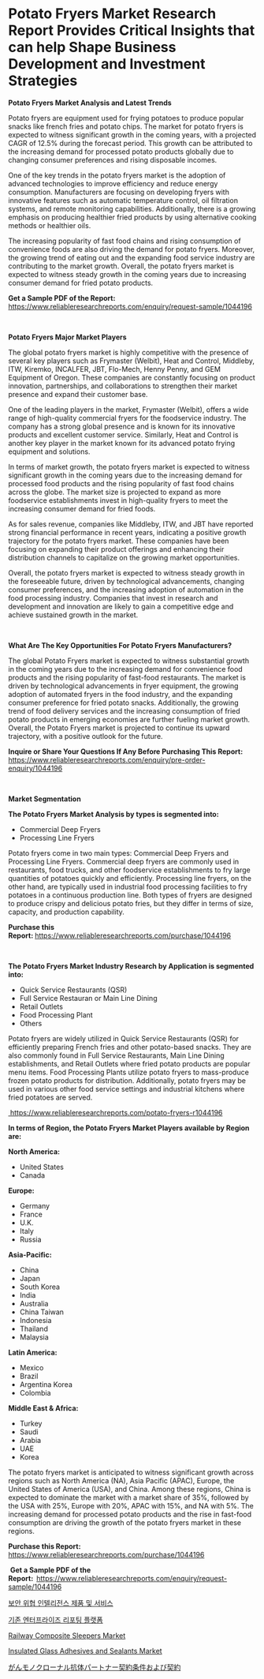 <p><h1>Potato Fryers Market Research Report Provides Critical Insights that can help Shape Business Development and Investment Strategies</h1></p><p><strong>Potato Fryers Market Analysis and Latest Trends</strong></p>
<p><p>Potato fryers are equipment used for frying potatoes to produce popular snacks like french fries and potato chips. The market for potato fryers is expected to witness significant growth in the coming years, with a projected CAGR of 12.5% during the forecast period. This growth can be attributed to the increasing demand for processed potato products globally due to changing consumer preferences and rising disposable incomes.</p><p>One of the key trends in the potato fryers market is the adoption of advanced technologies to improve efficiency and reduce energy consumption. Manufacturers are focusing on developing fryers with innovative features such as automatic temperature control, oil filtration systems, and remote monitoring capabilities. Additionally, there is a growing emphasis on producing healthier fried products by using alternative cooking methods or healthier oils.</p><p>The increasing popularity of fast food chains and rising consumption of convenience foods are also driving the demand for potato fryers. Moreover, the growing trend of eating out and the expanding food service industry are contributing to the market growth. Overall, the potato fryers market is expected to witness steady growth in the coming years due to increasing consumer demand for fried potato products.</p></p>
<p><strong>Get a Sample PDF of the Report:&nbsp;</strong> <a href="https://www.reliableresearchreports.com/enquiry/request-sample/1044196">https://www.reliableresearchreports.com/enquiry/request-sample/1044196</a></p>
<p>&nbsp;</p>
<p><strong>Potato Fryers Major Market Players</strong></p>
<p><p>The global potato fryers market is highly competitive with the presence of several key players such as Frymaster (Welbit), Heat and Control, Middleby, ITW, Kiremko, INCALFER, JBT, Flo-Mech, Henny Penny, and GEM Equipment of Oregon. These companies are constantly focusing on product innovation, partnerships, and collaborations to strengthen their market presence and expand their customer base.</p><p>One of the leading players in the market, Frymaster (Welbit), offers a wide range of high-quality commercial fryers for the foodservice industry. The company has a strong global presence and is known for its innovative products and excellent customer service. Similarly, Heat and Control is another key player in the market known for its advanced potato frying equipment and solutions.</p><p>In terms of market growth, the potato fryers market is expected to witness significant growth in the coming years due to the increasing demand for processed food products and the rising popularity of fast food chains across the globe. The market size is projected to expand as more foodservice establishments invest in high-quality fryers to meet the increasing consumer demand for fried foods.</p><p>As for sales revenue, companies like Middleby, ITW, and JBT have reported strong financial performance in recent years, indicating a positive growth trajectory for the potato fryers market. These companies have been focusing on expanding their product offerings and enhancing their distribution channels to capitalize on the growing market opportunities.</p><p>Overall, the potato fryers market is expected to witness steady growth in the foreseeable future, driven by technological advancements, changing consumer preferences, and the increasing adoption of automation in the food processing industry. Companies that invest in research and development and innovation are likely to gain a competitive edge and achieve sustained growth in the market.</p></p>
<p>&nbsp;</p>
<p><strong>What Are The Key Opportunities For Potato Fryers Manufacturers?</strong></p>
<p><p>The global Potato Fryers market is expected to witness substantial growth in the coming years due to the increasing demand for convenience food products and the rising popularity of fast-food restaurants. The market is driven by technological advancements in fryer equipment, the growing adoption of automated fryers in the food industry, and the expanding consumer preference for fried potato snacks. Additionally, the growing trend of food delivery services and the increasing consumption of fried potato products in emerging economies are further fueling market growth. Overall, the Potato Fryers market is projected to continue its upward trajectory, with a positive outlook for the future.</p></p>
<p><strong>Inquire or Share Your Questions If Any Before Purchasing This Report:</strong> <a href="https://www.reliableresearchreports.com/enquiry/pre-order-enquiry/1044196">https://www.reliableresearchreports.com/enquiry/pre-order-enquiry/1044196</a></p>
<p>&nbsp;</p>
<p><strong>Market Segmentation</strong></p>
<p><strong>The Potato Fryers Market Analysis by types is segmented into:</strong></p>
<p><ul><li>Commercial Deep Fryers</li><li>Processing Line Fryers</li></ul></p>
<p><p>Potato fryers come in two main types: Commercial Deep Fryers and Processing Line Fryers. Commercial deep fryers are commonly used in restaurants, food trucks, and other foodservice establishments to fry large quantities of potatoes quickly and efficiently. Processing line fryers, on the other hand, are typically used in industrial food processing facilities to fry potatoes in a continuous production line. Both types of fryers are designed to produce crispy and delicious potato fries, but they differ in terms of size, capacity, and production capability.</p></p>
<p><strong>Purchase this Report:&nbsp;</strong><a href="https://www.reliableresearchreports.com/purchase/1044196">https://www.reliableresearchreports.com/purchase/1044196</a></p>
<p>&nbsp;</p>
<p><strong>The Potato Fryers Market Industry Research by Application is segmented into:</strong></p>
<p><ul><li>Quick Service Restaurants (QSR)</li><li>Full Service Restauran or Main Line Dining</li><li>Retail Outlets</li><li>Food Processing Plant</li><li>Others</li></ul></p>
<p><p>Potato fryers are widely utilized in Quick Service Restaurants (QSR) for efficiently preparing French fries and other potato-based snacks. They are also commonly found in Full Service Restaurants, Main Line Dining establishments, and Retail Outlets where fried potato products are popular menu items. Food Processing Plants utilize potato fryers to mass-produce frozen potato products for distribution. Additionally, potato fryers may be used in various other food service settings and industrial kitchens where fried potatoes are served.</p></p>
<p><a href="https://www.reliableresearchreports.com/potato-fryers-r1044196">&nbsp;https://www.reliableresearchreports.com/potato-fryers-r1044196</a></p>
<p><strong>In terms of Region, the Potato Fryers Market Players available by Region are:</strong></p>
<p>
    <p> <strong> North America: </strong>
        <ul>
            <li>United States</li>
            <li>Canada</li>
        </ul>
        </p> 
    <p> <strong> Europe: </strong>
        <ul>
            <li>Germany</li>
            <li>France</li>
            <li>U.K.</li>
            <li>Italy</li>
            <li>Russia</li>
        </ul>
        </p> 
    <p> <strong> Asia-Pacific: </strong>
        <ul>
            <li>China</li>
            <li>Japan</li>
            <li>South Korea</li>
            <li>India</li>
            <li>Australia</li>
            <li>China Taiwan</li>
            <li>Indonesia</li>
            <li>Thailand</li>
            <li>Malaysia</li>
        </ul>
        </p> 
    <p> <strong> Latin America: </strong>
        <ul>
            <li>Mexico</li>
            <li>Brazil</li>
            <li>Argentina Korea</li>
            <li>Colombia</li>
        </ul>
        </p> 
    <p> <strong> Middle East & Africa: </strong>
        <ul>
            <li>Turkey</li>
            <li>Saudi</li>
            <li>Arabia</li>
            <li>UAE</li>
            <li>Korea</li>
        </ul>
    </p>
    </p>
<p><p>The potato fryers market is anticipated to witness significant growth across regions such as North America (NA), Asia Pacific (APAC), Europe, the United States of America (USA), and China. Among these regions, China is expected to dominate the market with a market share of 35%, followed by the USA with 25%, Europe with 20%, APAC with 15%, and NA with 5%. The increasing demand for processed potato products and the rise in fast-food consumption are driving the growth of the potato fryers market in these regions.</p></p>
<p><strong>Purchase this Report: </strong><a href="https://www.reliableresearchreports.com/purchase/1044196">https://www.reliableresearchreports.com/purchase/1044196</a></p>
<p>&nbsp;<strong>Get a Sample PDF of the Report:&nbsp;&nbsp;</strong><a href="https://www.reliableresearchreports.com/enquiry/request-sample/1044196">https://www.reliableresearchreports.com/enquiry/request-sample/1044196</a></p>
<p><strong></strong></p>
<p><p><a href="https://github.com/tasfiyaj85/Market-Research-Report-List-1/blob/main/2113685147758.md">보안 위협 인텔리전스 제품 및 서비스</a></p><p><a href="https://github.com/AlbertotDouglas44367/Market-Research-Report-List-2/blob/main/6780479147759.md">기존 엔터프라이즈 리포팅 플랫폼</a></p><p><a href="https://github.com/BryceTownsendr/Market-Research-Report-List-5/blob/main/railway-composite-sleepers-market.md">Railway Composite Sleepers Market</a></p><p><a href="https://github.com/mahnoor2003/Market-Research-Report-List-5/blob/main/insulated-glass-adhesives-and-sealants-market.md">Insulated Glass Adhesives and Sealants Market</a></p><p><a href="https://github.com/AriMuller2009/Market-Research-Report-List-2/blob/main/3191703139844.md">がんモノクローナル抗体パートナー契約条件および契約</a></p></p>